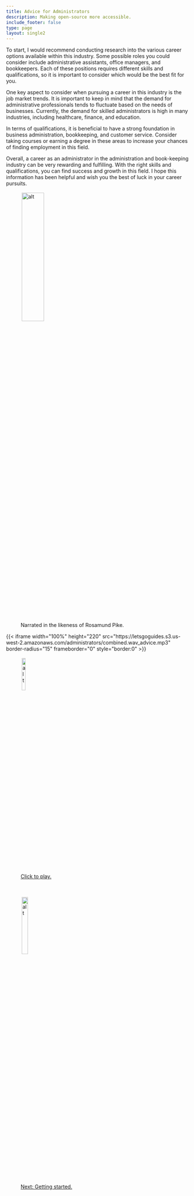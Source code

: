 ```yaml
---
title: Advice for Administrators
description: Making open-source more accessible.
include_footer: false
type: page
layout: single2
---
```


<p>
To start, I would recommend conducting research into the various career options available within this industry. Some possible roles you could consider include administrative assistants, office managers, and bookkeepers. Each of these positions requires different skills and qualifications, so it is important to consider which would be the best fit for you.

One key aspect to consider when pursuing a career in this industry is the job market trends. It is important to keep in mind that the demand for administrative professionals tends to fluctuate based on the needs of businesses. Currently, the demand for skilled administrators is high in many industries, including healthcare, finance, and education.

In terms of qualifications, it is beneficial to have a strong foundation in business administration, bookkeeping, and customer service. Consider taking courses or earning a degree in these areas to increase your chances of finding employment in this field.

Overall, a career as an administrator in the administration and book-keeping industry can be very rewarding and fulfilling. With the right skills and qualifications, you can find success and growth in this field. I hope this information has been helpful and wish you the best of luck in your career pursuits.
<figure>
    <img src='/uploads/rosamund.webp' style="width: 38%;height: 30%;padding: 3px; overflow: hidden;border: none; align="left"; alt='alt'; alt='Rosamund Pike holding an espresso cup';/>
    <figcaption>Narrated in the likeness of Rosamund Pike.</figcaption>
</figure>
{{< iframe width="100%" height="220" src="https://letsgoguides.s3.us-west-2.amazonaws.com/administrators/combined.wav_advice.mp3" border-radius="15" frameborder="0" style="border:0" >}}
<figure>
    <a href="https://letsgoguides.s3.us-west-2.amazonaws.com/administrators/combined.wav_advice.mp3">
    <img src='/uploads/play.png' style="width: 15%;height: 15%;padding: 3px; overflow: hidden; border: none; align="left"; alt='alt'; alt='A play symbol';/>
    <figcaption>Click to play.</figcaption>
</figure>
<br>
<figure>
    <a href="https://workdojos.com/administrators/start">
    <img src='/uploads/arrow.png' style="width: 20%;height: 20%;padding: 3px; overflow: hidden;border: none; align="left"; alt='alt'; alt='An orange arrow pointing right';/>
    <figcaption>Next:  Getting started.</figcaption>
    </a>
</figure>




